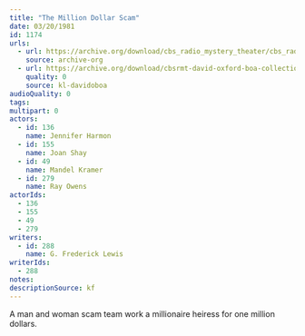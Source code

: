 ```yaml
---
title: "The Million Dollar Scam"
date: 03/20/1981
id: 1174
urls: 
  - url: https://archive.org/download/cbs_radio_mystery_theater/cbs_radio_mystery_theater-1151-1200.zip/cbs_radio_mystery_theater-1151-1200%2Fcbsrmt_1174_the_million_dollar_scam.mp3
    source: archive-org
  - url: https://archive.org/download/cbsrmt-david-oxford-boa-collection/CBSRMT-810320-1174-The-Million-Dollar-Scam-(32-22)-[2007]-{BoA}.mp3
    quality: 0
    source: kl-davidoboa
audioQuality: 0
tags: 
multipart: 0
actors:  
  - id: 136
    name: Jennifer Harmon  
  - id: 155
    name: Joan Shay  
  - id: 49
    name: Mandel Kramer  
  - id: 279
    name: Ray Owens
actorIds:  
  - 136  
  - 155  
  - 49  
  - 279
writers:  
  - id: 288
    name: G. Frederick Lewis
writerIds:  
  - 288
notes: 
descriptionSource: kf
---
```

A man and woman scam team work a millionaire heiress for one million dollars.